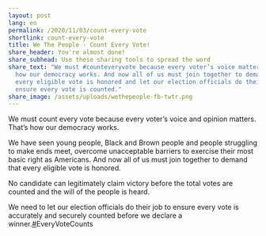 ```yaml
---
layout: post
lang: en
permalink: /2020/11/03/count-every-vote
shortlink: count-every-vote
title: We The People - Count Every Vote!
share_header: You're almost done!
share_subhead: Use these sharing tools to spread the word
share_text: "We must #counteveryvote because every voter’s voice matters. That’s
  how our democracy works. And now all of us must join together to demand that
  every eligible vote is honored and let our election officials do their job to
  ensure every vote is counted."
share_image: /assets/uploads/wethepeople-fb-twtr.png
---
```

We must count every vote because every voter’s voice and opinion matters. That’s how our democracy works. 

We have seen young people, Black and Brown people and people struggling to make ends meet, overcome unacceptable barriers to exercise their most basic right as Americans. And now all of us must join together to demand that every eligible vote is honored. 

No candidate can legitimately claim victory before the total votes are counted and the will of the people is heard. 

We need to let our election officials do their job to ensure every vote is accurately and securely counted before we declare a winner.[\#](https://paper.dropbox.com/?q=%23CountEveryVote)EveryVoteCounts